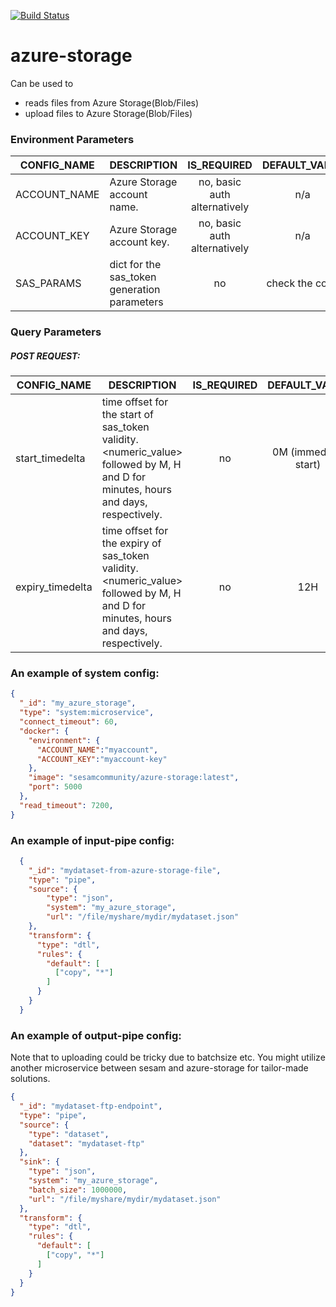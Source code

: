 [![Build Status](https://travis-ci.org/sesam-community/azure-storage.svg?branch=master)](https://travis-ci.org/sesam-community/azure-storage)


# azure-storage
Can be used to
 * reads files from Azure Storage(Blob/Files)
 * upload files to Azure Storage(Blob/Files)

 ### Environment Parameters

 | CONFIG_NAME        | DESCRIPTION           | IS_REQUIRED  |DEFAULT_VALUE|
 | -------------------|---------------------|:------------:|:-----------:|
 | ACCOUNT_NAME | Azure Storage account name. | no, basic auth alternatively | n/a |
 | ACCOUNT_KEY |  Azure Storage account key. | no, basic auth alternatively | n/a |
 | SAS_PARAMS | dict for the sas_token generation parameters | no | check the code |


 ### Query Parameters

 ##### POST REQUEST:

 | CONFIG_NAME        | DESCRIPTION           | IS_REQUIRED  |DEFAULT_VALUE|
 | -------------------|---------------------|:------------:|:-----------:|
 | start_timedelta | time offset for the start of sas_token validity. <numeric_value> followed by M, H and D for minutes, hours and days, respectively. | no | 0M (immediate start) |
 | expiry_timedelta | time offset for the expiry of sas_token validity. <numeric_value> followed by M, H and D for minutes, hours and days, respectively.  | no | 12H |



 ### An example of system config:

 ```json
 {
   "_id": "my_azure_storage",
   "type": "system:microservice",
   "connect_timeout": 60,
   "docker": {
     "environment": {
       "ACCOUNT_NAME":"myaccount",
       "ACCOUNT_KEY":"myaccount-key"
     },
     "image": "sesamcommunity/azure-storage:latest",
     "port": 5000
   },
   "read_timeout": 7200,
 }
 ```

### An example of input-pipe config:
```json
  {
    "_id": "mydataset-from-azure-storage-file",
    "type": "pipe",
    "source": {     
        "type": "json",
        "system": "my_azure_storage",
        "url": "/file/myshare/mydir/mydataset.json"
    },
    "transform": {
      "type": "dtl",
      "rules": {
        "default": [
          ["copy", "*"]
        ]
      }
    }
  }

  ```

### An example of output-pipe config:
Note that to uploading could be tricky due to batchsize etc. You might utilize another microservice between sesam and azure-storage for tailor-made solutions.
 ```json
 {
   "_id": "mydataset-ftp-endpoint",
   "type": "pipe",
   "source": {
     "type": "dataset",
     "dataset": "mydataset-ftp"
   },
   "sink": {
     "type": "json",
     "system": "my_azure_storage",
     "batch_size": 1000000,
     "url": "/file/myshare/mydir/mydataset.json"
   },
   "transform": {
     "type": "dtl",
     "rules": {
       "default": [
         ["copy", "*"]
       ]
     }
   }
 }

 ```
